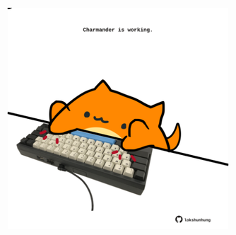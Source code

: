 <!-- built at 22/03/2023, 20:00:46 UTC -->
<p align="center">
  <img width="500" height="500" src="./ReadmeImage.svg">
</p>
